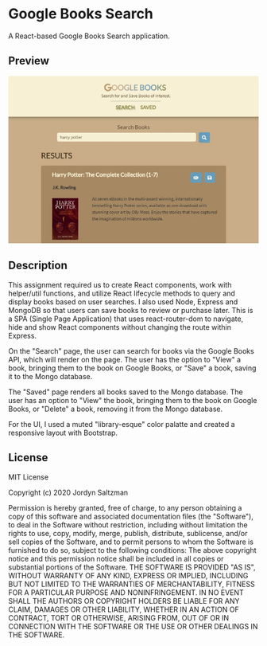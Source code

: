 # Google Books Search

A React-based Google Books Search application.

## Preview

![screenshot](client/public/assets/images/books_search_screenshot.JPG)

## Description

This assignment required us to create React components, work with helper/util functions, and utilize React lifecycle methods to query and display books based on user searches. I also used Node, Express and MongoDB so that users can save books to review or purchase later. This is a SPA (Single Page Application) that uses react-router-dom to navigate, hide and show React components without changing the route within Express.

On the "Search" page, the user can search for books via the Google Books API, which will render on the page. The user has the option to "View" a book, bringing them to the book on Google Books, or "Save" a book, saving it to the Mongo database.

The "Saved" page renders all books saved to the Mongo database. The user has an option to "View" the book, bringing them to the book on Google Books, or "Delete" a book, removing it from the Mongo database.

For the UI, I used a muted "library-esque" color palatte and created a responsive layout with Bootstrap.

## License

MIT License

Copyright (c) 2020 Jordyn Saltzman

Permission is hereby granted, free of charge, to any person obtaining a copy of this software and associated documentation files (the "Software"), to deal in the Software without restriction, including without limitation the rights to use, copy, modify, merge, publish, distribute, sublicense, and/or sell copies of the Software, and to permit persons to whom the Software is furnished to do so, subject to the following conditions: The above copyright notice and this permission notice shall be included in all copies or substantial portions of the Software. THE SOFTWARE IS PROVIDED "AS IS", WITHOUT WARRANTY OF ANY KIND, EXPRESS OR IMPLIED, INCLUDING BUT NOT LIMITED TO THE WARRANTIES OF MERCHANTABILITY, FITNESS FOR A PARTICULAR PURPOSE AND NONINFRINGEMENT. IN NO EVENT SHALL THE AUTHORS OR COPYRIGHT HOLDERS BE LIABLE FOR ANY CLAIM, DAMAGES OR OTHER LIABILITY, WHETHER IN AN ACTION OF CONTRACT, TORT OR OTHERWISE, ARISING FROM, OUT OF OR IN CONNECTION WITH THE SOFTWARE OR THE USE OR OTHER DEALINGS IN THE SOFTWARE.
